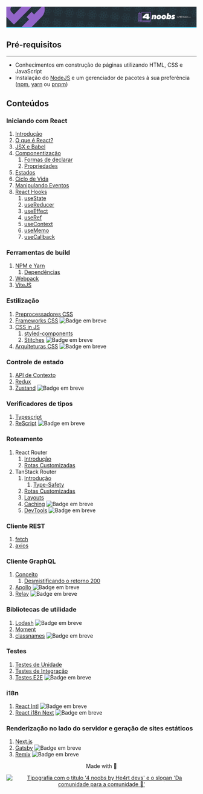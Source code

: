 <p align="center">
  <a href="https://github.com/he4rt/4noobs" target="_blank">
    <img src="../assets/global/header-4noobs.svg" alt="Cabeçalho do repositório representado pelo logotipo da He4rt, simbolizado por um coração roxo, na esquerda e a tipografia '4 noobs by He4rt devs' na direita">
  </a>
</p>

## **Pré-requisitos**

---

- Conhecimentos em construção de páginas utilizando HTML, CSS e JavaScript
- Instalação do [NodeJS](https://nodejs.org/pt-br/download/) e um gerenciador de pacotes à sua preferência ([npm](https://www.npmjs.com/), [yarn](https://classic.yarnpkg.com/pt-BR/docs/install) ou [pnpm](https://pnpm.io/))

## **Conteúdos**

### Iniciando com React

1. [Introdução](./Iniciando%20com%20React/1-Introducao.md)
2. [O que é React?](./Iniciando%20com%20React/2-O%20que%20e%20React.md)
3. [JSX e Babel](./Iniciando%20com%20React/3-JSX%20e%20Babel.md)
4. [Componentização](./Iniciando%20com%20React/4-Componentizacao.md)
   1. [Formas de declarar](./Iniciando%20com%20React/4.1-FormasDeDeclarar.md)
   2. [Propriedades](./Iniciando%20com%20React/4.2-Propriedades.md)
5. [Estados](./Iniciando%20com%20React/6-Estados.md)
6. [Ciclo de Vida](./6-Ciclo-de-vida.md)
7. [Manipulando Eventos](./Iniciando%20com%20React/7-Manipulando%20Eventos.md)
8. [React Hooks](./Iniciando%20com%20React/8-React%20Hooks.md)
   1. [useState](./Iniciando%20com%20React/8.1-useState.md)
   2. [useReducer](./Iniciando%20com%20React/8.2-useReducer.md)
   3. [useEffect](./Iniciando%20com%20React/8.3-useEffect.md)
   4. [useRef](./Iniciando%20com%20React/8.4-useRef.md)
   5. [useContext](./Iniciando%20com%20React/8.5-useContext.md)
   6. [useMemo](./Iniciando%20com%20React/8.6-useMemo.md)
   7. [useCallback](./Iniciando%20com%20React/8.7-useCallback.md)

### Ferramentas de build

<!-- Comentar sobre npm e clientes alternativos como o yarn ou pnpm -->

1. [NPM e Yarn](./Ferramentas%20de%20build/1-npm-yarn.md)
   1. [Dependências](./Ferramentas%20de%20build/1.1-O-que-são-dependências.md)
2. [Webpack](./Ferramentas%20de%20build/2-Webpack.md)
3. [ViteJS](./Ferramentas%20de%20build/3-Vite.md)

### Estilização

1. [Preprocessadores CSS](./Estilizacao/1.Preprocessadores%20CSS.md)
2. [Frameworks CSS]() <img alt="Badge em breve" src="https://img.shields.io/badge/-EM%20BREVE-red">
3. [CSS in JS](./Estilizacao/CSS-in-JS.md)
   1. [styled-components](./Estilizacao/3.1-styled-components.md)
   2. [Stitches]() <img alt="Badge em breve" src="https://img.shields.io/badge/-EM%20BREVE-red">
4. [Arquiteturas CSS]() <img alt="Badge em breve" src="https://img.shields.io/badge/-EM%20BREVE-red">

### Controle de estado

1. [API de Contexto](./Controle%20de%20estado/1-API-de-Contexto.md)
2. [Redux](./Controle%20de%20estado/2-Redux.md)
3. [Zustand]() <img alt="Badge em breve" src="https://img.shields.io/badge/-EM%20BREVE-red">

### Verificadores de tipos

1. [Typescript](./Verificadores%20de%20Tipo/Typescript.md)
2. [ReScript]() <img alt="Badge em breve" src="https://img.shields.io/badge/-EM%20BREVE-red">

### Roteamento

1. React Router
   1. [Introdução](./Roteamento/React-Router/1-Introducao.md)
   2. [Rotas Customizadas](./Roteamento/React-Router/2-Rotas-customizadas.md)
2. TanStack Router
   1. [Introdução](./Roteamento/TanStack-Router/1-Introducao.md)
      1. [Type-Safety](./Roteamento/TanStack-Router/1.1-Type-Safety.md)
   2. [Rotas Customizadas](./Roteamento/TanStack-Router/2-Rotas-customizadas.md)
   3. [Layouts](./Roteamento/TanStack-Router/3-Layouts.md)
   4. [Caching]() <img alt="Badge em breve" src="https://img.shields.io/badge/-EM%20BREVE-red">
   5. [DevTools]() <img alt="Badge em breve" src="https://img.shields.io/badge/-EM%20BREVE-red">

### Cliente REST

1. [fetch](./Cliente%20REST/1-Fetch.md)
2. [axios](./Cliente%20REST/2-Axios.md)

### Cliente GraphQL

1. [Conceito](./Cliente%20GraphQL/1-Conceito.md)
   1. [Desmistificando o retorno 200](./Cliente%20GraphQL/1.1-Desmistificando-200.md)
2. [Apollo]() <img alt="Badge em breve" src="https://img.shields.io/badge/-EM%20BREVE-red">
3. [Relay]() <img alt="Badge em breve" src="https://img.shields.io/badge/-EM%20BREVE-red">

### Bibliotecas de utilidade

1. [Lodash]() <img alt="Badge em breve" src="https://img.shields.io/badge/-EM%20BREVE-red">
2. [Moment](./Bibliotecas%20de%20utilidade/2-Moment.md)
3. [classnames]() <img alt="Badge em breve" src="https://img.shields.io/badge/-EM%20BREVE-red">

### Testes

1. [Testes de Unidade](./Testes/1-testes-unitarios.md)
2. [Testes de Integração](./Testes/2-testes-de-integracao.md)
3. [Testes E2E]() <img alt="Badge em breve" src="https://img.shields.io/badge/-EM%20BREVE-red">

### i18n

1. [React Intl]() <img alt="Badge em breve" src="https://img.shields.io/badge/-EM%20BREVE-red">
2. [React i18n Next]() <img alt="Badge em breve" src="https://img.shields.io/badge/-EM%20BREVE-red">

### Renderização no lado do servidor e geração de sites estáticos

1. [Next.js](./Renderizacao%20no%20Servidor/1-Nextjs.md)
2. [Gatsby]() <img alt="Badge em breve" src="https://img.shields.io/badge/-EM%20BREVE-red">
3. [Remix]() <img alt="Badge em breve" src="https://img.shields.io/badge/-EM%20BREVE-red">

<p align="center">Made with 💜</p>

<p align="center">
  <a href="https://github.com/he4rt/4noobs" target="_blank">
    <img src="../assets/global/footer-4noobs.svg" width="380" alt="Tipografia com o título '4 noobs by He4rt devs' e o slogan 'Da comunidade para a comunidade 💜'" >
  </a>
</p>
